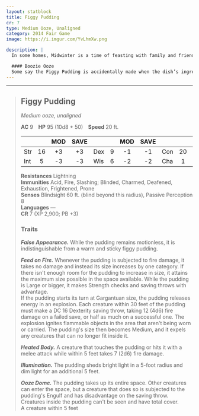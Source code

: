 ```yaml
---
layout: statblock
title: Figgy Pudding
cr: 7
type: Medium Ooze, Unaligned
category: 2014 Fair Game
image: https://i.imgur.com/YvLhmXw.png

description: |
  In some homes, Midwinter is a time of feasting with family and friends, enjoying each other's warmth and distracting themselves from the harsh cold and hard times that remain before spring. Only after plates have been cleared and the warm ciders are in hand around the fire do they begin to tell tales of Midwinter celebrations where the guests didn't make it past dessert—where festivities were cut short by the Figgy Pudding.

  #### Boozie Ooze
  Some say the Figgy Pudding is accidentally made when the dish’s ingredients are combined in the wrong order. Others say every Figgy Pudding is a “Deadwinter” gift from Juiblex. No matter the truth, one thing is certain: once the brandy-smothered pudding is set ablaze, the ooze doubles in size and begins its own feast, consuming and flambéing every creature in its path until it's the only merrymaker left.
---
```


___
> ## Figgy Pudding
> *Medium ooze, unaligned*
>
> **AC** 9 **HP** 95 (10d8 + 50) **Speed** 20 ft.
>
> | | | MOD | SAVE | | | MOD | SAVE | | | MOD | SAVE |
> |:--|:-:|:----:|:----:|:--|:-:|:----:|:----:|:--|:-:|:----:|:----:|
> |Str| 16| +3 | +3 |Dex| 9| -1 | -1 |Con| 20| +5 | +5 |
> |Int| 5| -3 | -3 |Wis| 6| -2 | -2 |Cha| 1| -5 | -5 |
>
> **Resistances** Lightning  
> **Immunities** Acid, Fire, Slashing; Blinded, Charmed, Deafened, Exhaustion, Frightened, Prone  
> **Senses** Blindsight 60 ft. (blind beyond this radius), Passive Perception 8  
> **Languages** —  
> **CR** 7 (XP 2,900; PB +3)
>
> ### Traits
>
> ***False Appearance.*** While the pudding remains motionless, it is indistinguishable from a warm and sticky figgy pudding.  
>
> ***Feed on Fire.*** Whenever the pudding is subjected to fire damage, it takes no damage and instead its size increases by one category. If there isn't enough room for the pudding to increase in size, it attains the maximum size possible in the space available. While the pudding is Large or bigger, it makes Strength checks and saving throws with advantage.  
> If the pudding starts its turn at Gargantuan size, the pudding releases energy in an explosion. Each creature within 30 feet of the pudding must make a DC 16 Dexterity saving throw, taking 12 (4d6) fire damage on a failed save, or half as much on a successful one. The explosion ignites flammable objects in the area that aren't being worn or carried. The pudding's size then becomes Medium, and it expels any creatures that can no longer fit inside it.  
>
> ***Heated Body.*** A creature that touches the pudding or hits it with a melee attack while within 5 feet takes 7 (2d6) fire damage.  
>
> ***Illumination.*** The pudding sheds bright light in a 5-foot radius and dim light for an additional 5 feet.  
>
> ***Ooze Dome.*** The pudding takes up its entire space. Other creatures can enter the space, but a creature that does so is subjected to the pudding's Engulf and has disadvantage on the saving throw. Creatures inside the pudding can't be seen and have total cover.  
> A creature within 5 feet
